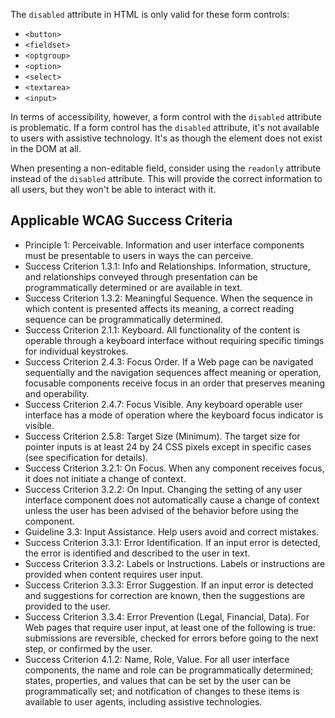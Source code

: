 The `disabled` attribute in HTML is only valid for these form controls:

- `<button>`
- `<fieldset>`
- `<optgroup>`
- `<option>`
- `<select>`
- `<textarea>`
- `<input>`

In terms of accessibility, however, a form control with the `disabled` attribute is problematic. If a form control has the `disabled` attribute, it's not available to users with assistive technology. It's as though the element does not exist in the DOM at all.

When presenting a non-editable field, consider using the `readonly` attribute instead of the `disabled` attribute. This will provide the correct information to all users, but they won't be able to interact with it. 

## Applicable WCAG Success Criteria

- Principle 1: Perceivable. Information and user interface components must be presentable to users in ways the can perceive.
- Success Criterion 1.3.1: Info and Relationships. Information, structure, and relationships conveyed through presentation can be programmatically determined or are available in text.
- Success Criterion 1.3.2: Meaningful Sequence. When the sequence in which content is presented affects its meaning, a correct reading sequence can be programmatically determined.
- Success Criterion 2.1.1: Keyboard. All functionality of the content is operable through a keyboard interface without requiring specific timings for individual keystrokes.
- Success Criterion 2.4.3: Focus Order. If a Web page can be navigated sequentially and the navigation sequences affect meaning or operation, focusable components receive focus in an order that preserves meaning and operability.
- Success Criterion 2.4.7: Focus Visible. Any keyboard operable user interface has a mode of operation where the keyboard focus indicator is visible.
- Success Criterion 2.5.8: Target Size (Minimum). The target size for pointer inputs is at least 24 by 24 CSS pixels except in specific cases (see specification for details).
- Success Criterion 3.2.1: On Focus. When any component receives focus, it does not initiate a change of context.
- Success Criterion 3.2.2: On Input. Changing the setting of any user interface component does not automatically cause a change of context unless the user has been advised of the behavior before using the component.
- Guideline 3.3: Input Assistance. Help users avoid and correct mistakes.
- Success Criterion 3.3.1: Error Identification. If an input error is detected, the error is identified and described to the user in text.
- Success Criterion 3.3.2: Labels or Instructions. Labels or instructions are provided when content requires user input.
- Success Criterion 3.3.3: Error Suggestion. If an input error is detected and suggestions for correction are known, then the suggestions are provided to the user.
- Success Criterion 3.3.4: Error Prevention (Legal, Financial, Data). For Web pages that require user input, at least one of the following is true: submissions are reversible, checked for errors before going to the next step, or confirmed by the user.
- Success Criterion 4.1.2: Name, Role, Value. For all user interface components, the name and role can be programmatically determined; states, properties, and values that can be set by the user can be programmatically set; and notification of changes to these items is available to user agents, including assistive technologies.
